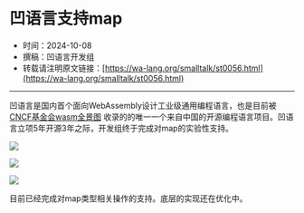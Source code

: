 # 凹语言支持map

- 时间：2024-10-08
- 撰稿：凹语言开发组
- 转载请注明原文链接：[https://wa-lang.org/smalltalk/st0056.html](https://wa-lang.org/smalltalk/st0056.html)

---

凹语言是国内首个面向WebAssembly设计工业级通用编程语言，也是目前被 [CNCF基金会wasm全景图](https://landscape.cncf.io/?item=wasm--languages--wa-lang) 收录的的唯一一个来自中国的开源编程语言项目。凹语言立项5年开源3年之际，开发组终于完成对map的实验性支持。

![](/st0056-01.jpg)

![](/st0056-02.jpg)

![](/st0056-03.jpg)

目前已经完成对map类型相关操作的支持。底层的实现还在优化中。

